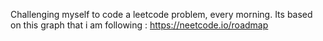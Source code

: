 Challenging myself to code a leetcode problem, every morning.
Its based on this graph that i am following :
https://neetcode.io/roadmap
